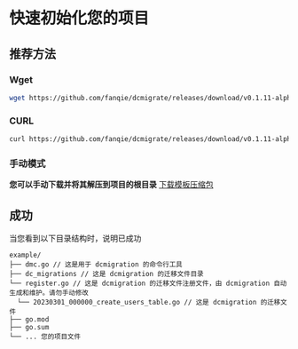 # 快速初始化您的项目
## 推荐方法
### Wget
```bash
wget https://github.com/fanqie/dcmigrate/releases/download/v0.1.11-alpha/dc_migrations_template.zip -O dc_migrations_template.zip && unzip dc_migrations_template.zip
```
### CURL
```bash
curl https://github.com/fanqie/dcmigrate/releases/download/v0.1.11-alpha/dc_migrations_template.zip -o dc_migrations_template.zip && unzip dc_migrations_template.zip

```
### 手动模式
**您可以手动下载并将其解压到项目的根目录**
[下载模板压缩包](https://github.com/fanqie/dcmigrate/releases/download/v0.1.11-alpha/dc_migrations_template.zip)
## 成功
当您看到以下目录结构时，说明已成功
```shell
example/
├── dmc.go // 这是用于 dcmigration 的命令行工具
├── dc_migrations // 这是 dcmigration 的迁移文件目录
└── register.go // 这是 dcmigration 的迁移文件注册文件，由 dcmigration 自动生成和维护。请勿手动修改
  └── 20230301_000000_create_users_table.go // 这是 dcmigration 的迁移文件
├── go.mod
├── go.sum
└── ... 您的项目文件
```

